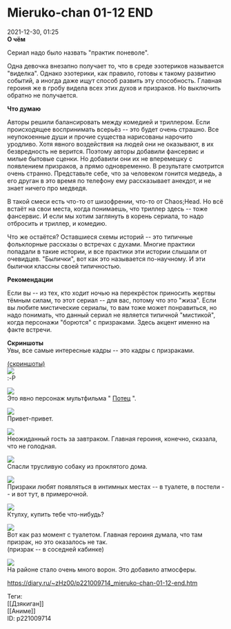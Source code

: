 Mieruko-chan 01-12 END
=======================

   
 2021-12-30, 01:25   
   **О чём**    
   
 Сериал надо было назвать "практик поневоле".   
   
 Одна девочка внезапно получает то, что в среде эзотериков называется "виделка". Однако эзотерики, как правило, готовы к такому развитию событий, а иногда даже ищут способ развить эту способность. Главная героиня же в гробу видела всех этих духов и призраков. Но выключить обратно не получается.   
   
  **Что думаю**    
   
 Авторы решили балансировать между комедией и триллером. Если происходящее воспринимать всерьёз -- это будет очень страшно. Все неупокоенные души и прочие существа нарисованы нарочито уродливо. Хотя явного воздействия на людей они не оказывают, в их безвредность не верится. Поэтому авторы добавили фансервис и милые бытовые сценки. Но добавили они их не вперемешку с появлением призраков, а прямо одновременно. В результате смотрится очень странно. Представьте себе, что за человеком гонится медведь, а его друган в это время по телефону ему рассказывает анекдот, и не знает ничего про медведя.   
   
 В такой смеси есть что-то от шизофрении, что-то от Chaos;Head. Но всё встаёт на свои места, когда понимаешь, что триллер здесь -- тоже фансервис. И если мы хотим заглянуть в корень сериала, то надо отбросить и триллер, и комедию.   
   
 Что же остаётся? Оставшиеся схемы историй -- это типичные фольклорные рассказы о встречах с духами. Многие практики попадали в такие истории, и все практики эти истории слышали от очевидцев. "Былички", вот как это называется по-научному. И эти былички классны своей типичностью.   
   
  **Рекомендации**    
   
 Если вы -- из тех, кто ходит ночью на перекрёсток приносить жертвы тёмным силам, то этот сериал -- для вас, потому что это "жиза". Если вы любите мистические сериалы, то вам тоже может понравиться, но надо понимать, что данный сериал не является типичной "мистикой", когда персонажи "борются" с призраками. Здесь акцент именно на факте встречи.   
   
  **Скриншоты**    
 Увы, все самые интересные кадры -- это кадры с призраками.   
   
  [(скриншоты)](https://zHz00.diary.ru/p221009714.htm?index=1#linkmore221009714m1)       
  [![](pics/b48051b2e085t.jpg)](https://a.radikal.ru/a04/2112/66/b48051b2e085.png)    
 :-P   
   
  [![](pics/3514087cbb4ct.jpg)](https://b.radikal.ru/b08/2112/72/3514087cbb4c.png)    
 Это явно персонаж мультфильма "  [Потец](https://youtu.be/jgoXt1zhHQs?t=322)  ".   
   
  [![](pics/d974952d15fft.jpg)](https://d.radikal.ru/d21/2112/dc/d974952d15ff.png)    
 Привет-привет.   
   
  [![](pics/9a124e9beebbt.jpg)](https://b.radikal.ru/b29/2112/b5/9a124e9beebb.png)    
 Неожиданный гость за завтраком. Главная героиня, конечно, сказала, что не голодная.   
   
  [![](pics/cb8ad450b72at.jpg)](https://a.radikal.ru/a13/2112/a3/cb8ad450b72a.png)    
 Спасли трусливую собаку из проклятого дома.   
   
  [![](pics/127225c96440t.jpg)](https://b.radikal.ru/b37/2112/6e/127225c96440.png)    
 Призраки любят появляться в интимных местах -- в туалете, в постели -- и вот тут, в примерочной.   
   
  [![](pics/1c08e0df4c4bt.jpg)](https://a.radikal.ru/a41/2112/4c/1c08e0df4c4b.png)    
 Ктулху, купить тебе что-нибудь?   
   
  [![](pics/b293aca75e91t.jpg)](https://a.radikal.ru/a29/2201/07/b293aca75e91.png)    
 Вот как раз момент с туалетом. Главная героиня думала, что там призрак, но это оказалось не так.   
 (призрак -- в соседней кабинке)   
   
  [![](pics/d9353ea0134ct.jpg)](https://c.radikal.ru/c04/2112/bd/d9353ea0134c.png)    
 На районе стало очень много ворон. Это добавило атмосферы.   
   
      
    
 <https://diary.ru/~zHz00/p221009714_mieruko-chan-01-12-end.htm>   
   
 Теги:   
 [[Дзякиган]]   
 [[Аниме]]   
 ID: p221009714